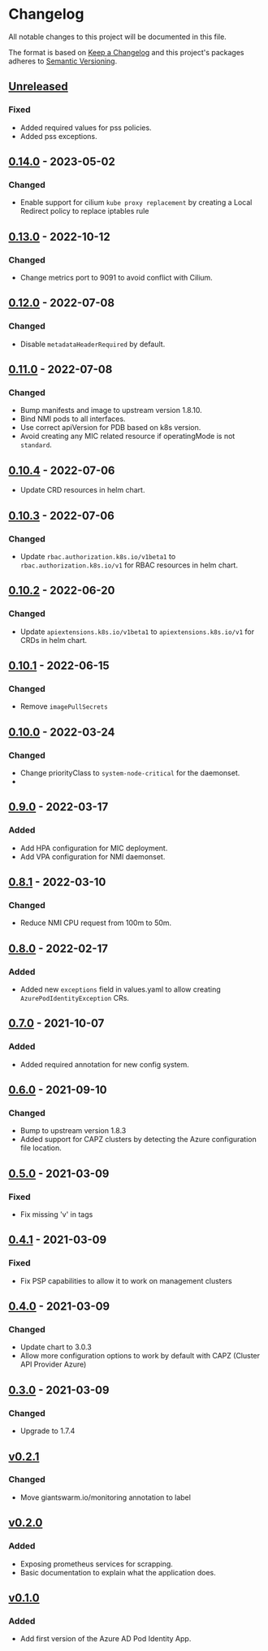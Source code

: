 # Changelog

All notable changes to this project will be documented in this file.

The format is based on [Keep a Changelog](http://keepachangelog.com/en/1.0.0/)
and this project's packages adheres to [Semantic Versioning](http://semver.org/spec/v2.0.0.html).

## [Unreleased]

### Fixed

- Added required values for pss policies.
- Added pss exceptions.

## [0.14.0] - 2023-05-02

### Changed

- Enable support for cilium `kube proxy replacement` by creating a Local Redirect policy to replace iptables rule

## [0.13.0] - 2022-10-12

### Changed

- Change metrics port to 9091 to avoid conflict with Cilium.

## [0.12.0] - 2022-07-08

### Changed

- Disable `metadataHeaderRequired` by default.

## [0.11.0] - 2022-07-08

### Changed

- Bump manifests and image to upstream version 1.8.10.
- Bind NMI pods to all interfaces.
- Use correct apiVersion for PDB based on k8s version.
- Avoid creating any MIC related resource if operatingMode is not `standard`.

## [0.10.4] - 2022-07-06

- Update CRD resources in helm chart.

## [0.10.3] - 2022-07-06

### Changed

- Update `rbac.authorization.k8s.io/v1beta1` to `rbac.authorization.k8s.io/v1` for RBAC resources in helm chart.

## [0.10.2] - 2022-06-20

### Changed

- Update `apiextensions.k8s.io/v1beta1` to `apiextensions.k8s.io/v1` for CRDs in helm chart.

## [0.10.1] - 2022-06-15

### Changed

- Remove `imagePullSecrets`

## [0.10.0] - 2022-03-24

### Changed

- Change priorityClass to `system-node-critical` for the daemonset.
- 
## [0.9.0] - 2022-03-17

### Added

- Add HPA configuration for MIC deployment.
- Add VPA configuration for NMI daemonset.

## [0.8.1] - 2022-03-10

### Changed

- Reduce NMI CPU request from 100m to 50m.

## [0.8.0] - 2022-02-17

### Added

- Added new `exceptions` field in values.yaml to allow creating `AzurePodIdentityException` CRs.

## [0.7.0] - 2021-10-07

### Added

- Added required annotation for new config system.

## [0.6.0] - 2021-09-10

### Changed

- Bump to upstream version 1.8.3
- Added support for CAPZ clusters by detecting the Azure configuration file location.

## [0.5.0] - 2021-03-09

### Fixed

- Fix missing 'v' in tags

## [0.4.1] - 2021-03-09

### Fixed

- Fix PSP capabilities to allow it to work on management clusters

## [0.4.0] - 2021-03-09

### Changed

- Update chart to 3.0.3
- Allow more configuration options to work by default with CAPZ (Cluster API Provider Azure)

## [0.3.0] - 2021-03-09

### Changed

- Upgrade to 1.7.4

## [v0.2.1]

### Changed
- Move giantswarm.io/monitoring annotation to label

## [v0.2.0]

### Added

- Exposing prometheus services for scrapping.
- Basic documentation to explain what the application does.

## [v0.1.0]

### Added

- Add first version of the Azure AD Pod Identity App.

[Unreleased]: https://github.com/giantswarm/azure-ad-pod-identity-app/compare/v0.14.0...HEAD
[0.14.0]: https://github.com/giantswarm/azure-ad-pod-identity-app/compare/v0.13.0...v0.14.0
[0.13.0]: https://github.com/giantswarm/azure-ad-pod-identity-app/compare/v0.12.0...v0.13.0
[0.12.0]: https://github.com/giantswarm/azure-ad-pod-identity-app/compare/v0.11.0...v0.12.0
[0.11.0]: https://github.com/giantswarm/azure-ad-pod-identity-app/compare/v0.10.4...v0.11.0
[0.10.4]: https://github.com/giantswarm/azure-ad-pod-identity-app/compare/v0.10.3...v0.10.4
[0.10.3]: https://github.com/giantswarm/azure-ad-pod-identity-app/compare/v0.10.2...v0.10.3
[0.10.2]: https://github.com/giantswarm/azure-ad-pod-identity-app/compare/v0.10.1...v0.10.2
[0.10.1]: https://github.com/giantswarm/azure-ad-pod-identity-app/compare/v0.10.0...v0.10.1
[0.10.0]: https://github.com/giantswarm/azure-ad-pod-identity-app/compare/v0.9.0...v0.10.0
[0.9.0]: https://github.com/giantswarm/azure-ad-pod-identity-app/compare/v0.8.1...v0.9.0
[0.8.1]: https://github.com/giantswarm/azure-ad-pod-identity-app/compare/v0.8.0...v0.8.1
[0.8.0]: https://github.com/giantswarm/azure-ad-pod-identity-app/compare/v0.7.0...v0.8.0
[0.7.0]: https://github.com/giantswarm/azure-ad-pod-identity-app/compare/v0.6.0...v0.7.0
[0.6.0]: https://github.com/giantswarm/azure-ad-pod-identity-app/compare/v0.5.0...v0.6.0
[0.5.0]: https://github.com/giantswarm/azure-ad-pod-identity-app/compare/v0.4.1...v0.5.0
[0.4.1]: https://github.com/giantswarm/azure-ad-pod-identity-app/compare/v0.4.0...v0.4.1
[0.4.0]: https://github.com/giantswarm/azure-ad-pod-identity-app/compare/v0.3.0...v0.4.0
[0.3.0]: https://github.com/giantswarm/azure-ad-pod-identity-app/compare/v0.2.1...v0.3.0
[v0.2.1]: https://github.com/giantswarm/prometheus-meta-operator/compare/v0.2.0...v0.2.1
[v0.2.0]: https://github.com/giantswarm/prometheus-meta-operator/compare/v0.1.0...v0.2.0
[v0.1.0]: https://github.com/giantswarm/azure-ad-pod-identity-app/releases/tag/v0.1.0
